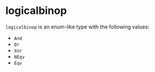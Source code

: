 <!-- This is an automatically generated file. Do not edit it manually. -->

# logicalbinop

`logicalbinop` is an enum-like type with the following values:


- `And`
- `Or`
- `Xor`
- `NEqv`
- `Eqv`